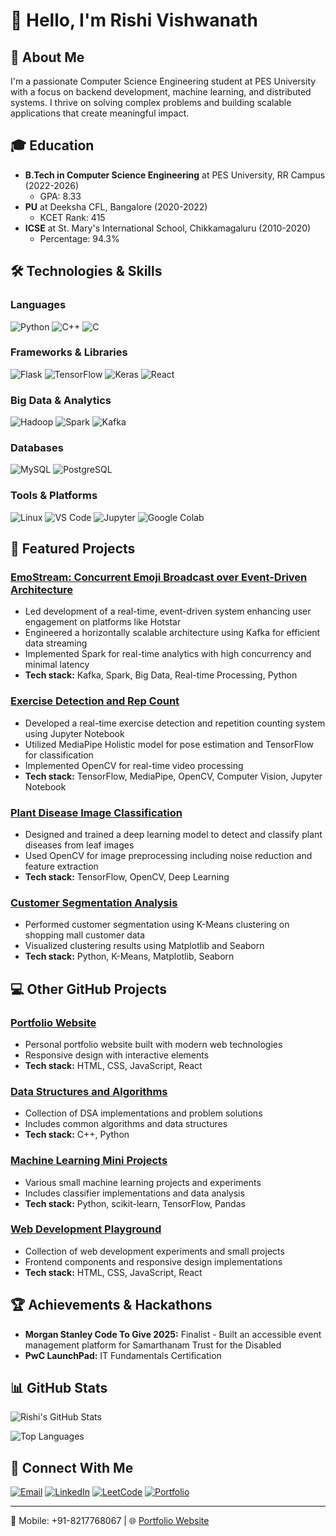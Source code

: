 # 👋 Hello, I'm Rishi Vishwanath

## 💼 About Me
I'm a passionate Computer Science Engineering student at PES University with a focus on backend development, machine learning, and distributed systems. I thrive on solving complex problems and building scalable applications that create meaningful impact.

## 🎓 Education
- **B.Tech in Computer Science Engineering** at PES University, RR Campus (2022-2026)
  - GPA: 8.33
- **PU** at Deeksha CFL, Bangalore (2020-2022)
  - KCET Rank: 415
- **ICSE** at St. Mary's International School, Chikkamagaluru (2010-2020)
  - Percentage: 94.3%

## 🛠️ Technologies & Skills

### Languages
![Python](https://img.shields.io/badge/Python-3776AB?style=flat&logo=python&logoColor=white)
![C++](https://img.shields.io/badge/C%2B%2B-00599C?style=flat&logo=c%2B%2B&logoColor=white)
![C](https://img.shields.io/badge/C-A8B9CC?style=flat&logo=c&logoColor=white)

### Frameworks & Libraries
![Flask](https://img.shields.io/badge/Flask-000000?style=flat&logo=flask&logoColor=white)
![TensorFlow](https://img.shields.io/badge/TensorFlow-FF6F00?style=flat&logo=tensorflow&logoColor=white)
![Keras](https://img.shields.io/badge/Keras-D00000?style=flat&logo=keras&logoColor=white)
![React](https://img.shields.io/badge/React-61DAFB?style=flat&logo=react&logoColor=black)

### Big Data & Analytics
![Hadoop](https://img.shields.io/badge/Hadoop-66CCFF?style=flat&logo=apache-hadoop&logoColor=black)
![Spark](https://img.shields.io/badge/Apache%20Spark-E25A1C?style=flat&logo=apache-spark&logoColor=white)
![Kafka](https://img.shields.io/badge/Apache%20Kafka-231F20?style=flat&logo=apache-kafka&logoColor=white)

### Databases
![MySQL](https://img.shields.io/badge/MySQL-4479A1?style=flat&logo=mysql&logoColor=white)
![PostgreSQL](https://img.shields.io/badge/PostgreSQL-4169E1?style=flat&logo=postgresql&logoColor=white)

### Tools & Platforms
![Linux](https://img.shields.io/badge/Linux-FCC624?style=flat&logo=linux&logoColor=black)
![VS Code](https://img.shields.io/badge/VS%20Code-007ACC?style=flat&logo=visual-studio-code&logoColor=white)
![Jupyter](https://img.shields.io/badge/Jupyter-F37626?style=flat&logo=jupyter&logoColor=white)
![Google Colab](https://img.shields.io/badge/Google%20Colab-F9AB00?style=flat&logo=google-colab&logoColor=white)

## 🚀 Featured Projects

### [EmoStream: Concurrent Emoji Broadcast over Event-Driven Architecture](https://github.com/rishivishwanath/emostream_concurrent_emoji_broadcast_over_event_driven_architecture)
- Led development of a real-time, event-driven system enhancing user engagement on platforms like Hotstar
- Engineered a horizontally scalable architecture using Kafka for efficient data streaming
- Implemented Spark for real-time analytics with high concurrency and minimal latency
- **Tech stack:** Kafka, Spark, Big Data, Real-time Processing, Python

### [Exercise Detection and Rep Count](https://github.com/rishivishwanath/body_lang_detection_basic)
- Developed a real-time exercise detection and repetition counting system using Jupyter Notebook
- Utilized MediaPipe Holistic model for pose estimation and TensorFlow for classification
- Implemented OpenCV for real-time video processing
- **Tech stack:** TensorFlow, MediaPipe, OpenCV, Computer Vision, Jupyter Notebook

### [Plant Disease Image Classification](https://github.com/rishivishwanath/plant-disease-classification)
- Designed and trained a deep learning model to detect and classify plant diseases from leaf images
- Used OpenCV for image preprocessing including noise reduction and feature extraction
- **Tech stack:** TensorFlow, OpenCV, Deep Learning

### [Customer Segmentation Analysis](https://github.com/rishivishwanath/customer-segmentation)
- Performed customer segmentation using K-Means clustering on shopping mall customer data
- Visualized clustering results using Matplotlib and Seaborn
- **Tech stack:** Python, K-Means, Matplotlib, Seaborn

## 💻 Other GitHub Projects

### [Portfolio Website](https://github.com/rishivishwanath/portfolio-lake-xi-39)
- Personal portfolio website built with modern web technologies
- Responsive design with interactive elements
- **Tech stack:** HTML, CSS, JavaScript, React

### [Data Structures and Algorithms](https://github.com/rishivishwanath/dsa-practice)
- Collection of DSA implementations and problem solutions
- Includes common algorithms and data structures
- **Tech stack:** C++, Python

### [Machine Learning Mini Projects](https://github.com/rishivishwanath/ml-mini-projects)
- Various small machine learning projects and experiments
- Includes classifier implementations and data analysis
- **Tech stack:** Python, scikit-learn, TensorFlow, Pandas

### [Web Development Playground](https://github.com/rishivishwanath/web-dev-projects)
- Collection of web development experiments and small projects
- Frontend components and responsive design implementations
- **Tech stack:** HTML, CSS, JavaScript, React

## 🏆 Achievements & Hackathons
- **Morgan Stanley Code To Give 2025:** Finalist - Built an accessible event management platform for Samarthanam Trust for the Disabled
- **PwC LaunchPad:** IT Fundamentals Certification

## 📊 GitHub Stats

![Rishi's GitHub Stats](https://github-readme-stats.vercel.app/api?username=rishivishwanath&show_icons=true&theme=radical)

![Top Languages](https://github-readme-stats.vercel.app/api/top-langs/?username=rishivishwanath&layout=compact&theme=radical)

## 🔗 Connect With Me
[![Email](https://img.shields.io/badge/Email-rishi2004vishu%40gmail.com-D14836?style=flat&logo=gmail&logoColor=white)](mailto:rishi2004vishu@gmail.com)
[![LinkedIn](https://img.shields.io/badge/LinkedIn-0077B5?style=flat&logo=linkedin&logoColor=white)](https://www.linkedin.com/)
[![LeetCode](https://img.shields.io/badge/LeetCode-FFA116?style=flat&logo=leetcode&logoColor=white)](https://leetcode.com/)
[![Portfolio](https://img.shields.io/badge/Portfolio-000000?style=flat&logo=About.me&logoColor=white)](https://portfolio-lake-xi-39.vercel.app/)

---
📱 Mobile: +91-8217768067 | 🌐 [Portfolio Website](https://portfolio-lake-xi-39.vercel.app/)

